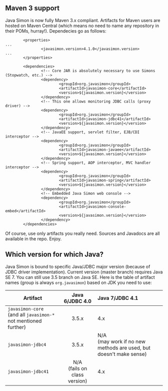## Maven 3 support

Java Simon is now fully Maven 3.x compliant. Artifacts for Maven users are hosted on Maven Central
(which means no need to name any repository in their POMs, hurray!). Dependecies go as follows:
```
        <properties>
...
                <javasimon.version>4.1.0</javasimon.version>
...
        </properties>

        <dependencies>
                <!-- Core JAR is absolutely necessary to use Simons (Stopwatch, etc.) -->
                <dependency>
                        <groupId>org.javasimon</groupId>
                        <artifactId>javasimon-core</artifactId>
                        <version>${javasimon.version}</version>
                </dependency>
                <!-- This one allows monitoring JDBC calls (proxy driver) -->
                <dependency>
                        <groupId>org.javasimon</groupId>
                        <artifactId>javasimon-jdbc41</artifactId>
                        <version>${javasimon.version}</version>
                </dependency>
                <!-- JavaEE support, servlet filter, EJB/CDI interceptor -->
                <dependency>
                        <groupId>org.javasimon</groupId>
                        <artifactId>javasimon-javaee</artifactId>
                        <version>${javasimon.version}</version>
                </dependency>
                <!-- Spring support, AOP interceptor, MVC handler interceptor -->
                <dependency>
                        <groupId>org.javasimon</groupId>
                        <artifactId>javasimon-spring</artifactId>
                        <version>${javasimon.version}</version>
                </dependency>
                <!-- Embedded Java Simon web console -->
                <dependency>
                        <groupId>org.javasimon</groupId>
                        <artifactId>javasimon-console-embed</artifactId>
                        <version>${javasimon.version}</version>
                </dependency>
        </dependencies>
```
Of course, use only artifacts you really need. Sources and Javadocs are all available in the repo. Enjoy.

## Which version for which Java?

Java Simon is bound to specific Java/JDBC major version (because of JDBC driver implementation). Current
version (master branch) requires Java SE 7. You can still use 3.5 branch on Java SE. Here is the table
of artifact names (group is always `org.javasimon`) based on JDK you need to use:

| Artifact | Java 6/JDBC 4.0 | Java 7/JDBC 4.1 |
| ------------- |:-------------:| :-----|
| `javasimon-core`<br>(and all `javasimon-*` not mentioned further) | 3.5.x | 4.x |
| `javasimon-jdbc4` | 3.5.x | N/A<br>(may work if no new methods are used, but doesn't make sense) |
| `javasimon-jdbc41` | N/A<br>(fails on class version) | 4.x |
